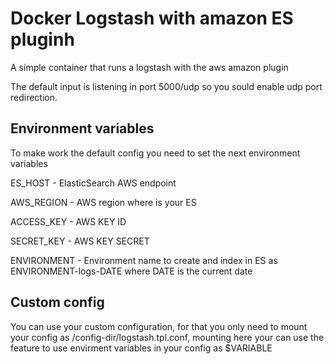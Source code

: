 # Docker Logstash with amazon ES pluginh 

A simple container that runs a logstash with the aws amazon plugin

The default input is listening in port 5000/udp so you sould enable udp port redirection.

## Environment variables 

To make work the default config you need to set the next environment variables

ES_HOST  -  ElasticSearch AWS endpoint

AWS_REGION  -  AWS region where is your ES

ACCESS_KEY  -  AWS KEY ID

SECRET_KEY  -  AWS KEY SECRET

ENVIRONMENT -  Environment name to create and index in ES as ENVIRONMENT-logs-DATE where DATE is the current date

## Custom config

You can use your custom configuration, for that you only need to mount your config as /config-dir/logstash.tpl.conf, mounting here your can use the feature to use envirment variables in your config as $VARIABLE



